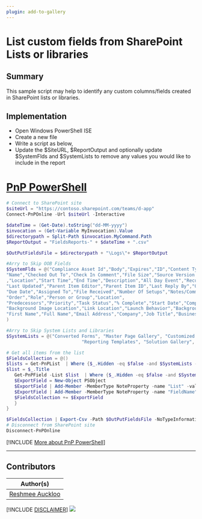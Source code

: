 ```yaml
---
plugin: add-to-gallery
---
```


# List custom fields from SharePoint Lists or libraries

## Summary

This sample script may help to identify any custom columns/fields created in SharePoint lists or libraries.

## Implementation

- Open Windows PowerShell ISE
- Create a new file
- Write a script as below,
- Update the $SiteURL, $ReportOutput and optionally update $SystemFlds and $SystemLists to remove any values you would like to include in the report

# [PnP PowerShell](#tab/pnpps)
```powershell
# Connect to SharePoint site
$siteUrl = "https://contoso.sharepoint.com/teams/d-app"
Connect-PnPOnline -Url $siteUrl -Interactive

$dateTime = (Get-Date).toString("dd-MM-yyyy")
$invocation = (Get-Variable MyInvocation).Value
$directorypath = Split-Path $invocation.MyCommand.Path
$ReportOutput = "FieldsReports-" + $dateTime + ".csv"

$OutPutFieldsFile = $directorypath + "\Logs\"+ $ReportOutput

#Arry to Skip OOB Fields
$SystemFlds = @("Compliance Asset Id","Body","Expires","ID","Content Type","Modified","Created","Created By","Modified By","Version","Attachments","Edit","Type","Item Child Count","Folder", "Child Count","App Created By","App Modified By",
"Name","Checked Out To","Check In Comment","File Size","Source Version (Converted Document)","Source Name (Converted Document)",
,"Location","Start Time","End Time","Description","All Day Event","Recurrence","Attendees","Category","Resources","Free/Busy","Check Double Booking","Enterprise Keywords",
"Last Updated","Parent Item Editor","Parent Item ID","Last Reply By","Question","Best Response","Best Response Id", "Is Featured Discussion","E-Mail Sender","Replies","Folder Child Count","Discussion Subject","Reply","Post","Threading","Posted By",
"Due Date","Assigned To","File Received","Number Of Setups","Notes/Comments","Task_Status","Is Approval Required","Approver","Approver Comments","Approval Date","Documents",
"Order","Role","Person or Group","Location",
"Predecessors","Priority","Task Status","% Complete","Start Date","Completed","Related Items",
"Background Image Location","Link Location","Launch Behavior","Background Image Cluster Horizontal Start","Background Image Cluster Vertical Start",
"First Name","Full Name","Email Address","Company","Job Title","Business Phone","Home Phone","Mobile Number","Fax Number","Address","City","State/Province","ZIP/Postal Code","Country/Region","Web Page","Notes","Name","Order","Role", "Color Tag", "Label setting", "Retention label", "Retention Label Applied", "Label applied by", "Item is a Record" ,"Comment Count","Like Count","Sensitivity","Copy Source","Title"
)

#Arry to Skip System Lists and Libraries
$SystemLists = @("Converted Forms", "Master Page Gallery", "Customized Reports", "Form Templates", "List Template Gallery", "Theme Gallery","Apps for SharePoint",
                            "Reporting Templates", "Solution Gallery", "Style Library", "Web Part Gallery","Site Assets", "wfpub", "Site Pages", "Images", "MicroFeed","Pages")

# Get all items from the list
$FieldsCollection = @()
$lists = Get-PnPList  | Where {$_.Hidden -eq $false -and $SystemLists -notcontains $_.Title } | ForEach-Object {
$list = $_.Title
   Get-PnPField -List $list  | Where {$_.Hidden -eq $false -and $SystemFlds -notcontains $_.Title } | ForEach-Object {
   $ExportField = New-Object PSObject
   $ExportField | Add-Member -MemberType NoteProperty -name "List" -value $list
   $ExportField | Add-Member -MemberType NoteProperty -name "FieldName" -value $_.Title
   $FieldsCollection += $ExportField
   }
}

$FieldsCollection | Export-Csv -Path $OutPutFieldsFile -NoTypeInformation 
# Disconnect from SharePoint site
Disconnect-PnPOnline
```
[!INCLUDE [More about PnP PowerShell](../../docfx/includes/MORE-PNPPS.md)]
***

## Contributors

| Author(s) |
|-----------|
| [Reshmee Auckloo](https://github.com/reshmee011)|

[!INCLUDE [DISCLAIMER](../../docfx/includes/DISCLAIMER.md)]
<img src="https://m365-visitor-stats.azurewebsites.net/script-samples/scripts/spo-get-customfields-lists" aria-hidden="true" />
